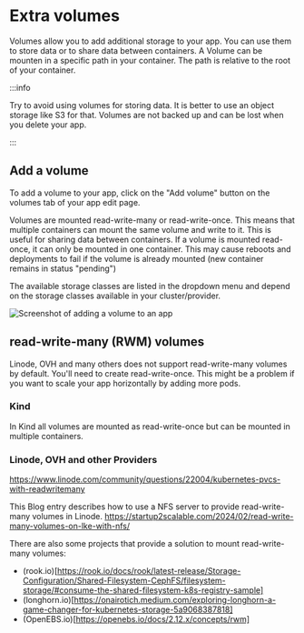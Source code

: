 # Extra volumes

Volumes allow you to add additional storage to your app. You can use them to store data or to share data between containers.
A Volume can be mounten in a specific path in your container. The path is relative to the root of your container. 

:::info

Try to avoid using volumes for storing data. It is better to use an object storage like S3 for that. Volumes are not backed up and can be lost when you delete your app.

:::

## Add a volume

To add a volume to your app, click on the "Add volume" button on the volumes tab of your app edit page.

Volumes are mounted read-write-many or read-write-once. This means that multiple containers can mount the same volume and write to it. This is useful for sharing data between containers. If a volume is mounted read-once, it can only be mounted in one container. This may cause reboots and deployments to fail if the volume is already mounted (new container remains in status "pending")

The available storage classes are listed in the dropdown menu and depend on the storage classes available in your cluster/provider.

<img src="/assets/screenshots/create_volumes.png" alt="Screenshot of adding a volume to an app"/>

## read-write-many (RWM) volumes
Linode, OVH and many others does not support read-write-many volumes by default. You'll need to create read-write-once. This might be a problem if you want to scale your app horizontally by adding more pods. 

### Kind

In Kind all volumes are mounted as read-write-once but can be mounted in multiple containers. 

### Linode, OVH and other Providers

https://www.linode.com/community/questions/22004/kubernetes-pvcs-with-readwritemany 

This Blog entry describes how to use a NFS server to provide read-write-many volumes in Linode.
https://startup2scalable.com/2024/02/read-write-many-volumes-on-lke-with-nfs/

There are also some projects that provide a solution to mount read-write-many volumes: 

 - (rook.io)[https://rook.io/docs/rook/latest-release/Storage-Configuration/Shared-Filesystem-CephFS/filesystem-storage/#consume-the-shared-filesystem-k8s-registry-sample]
 - (longhorn.io)[https://onairotich.medium.com/exploring-longhorn-a-game-changer-for-kubernetes-storage-5a9068387818] 
 - (OpenEBS.io)[https://openebs.io/docs/2.12.x/concepts/rwm]